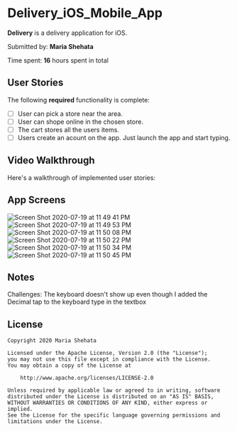 # Delivery_iOS_Mobile_App


**Delivery** is a delivery application for iOS.

Submitted by: **Maria Shehata**

Time spent: **16** hours spent in total

## User Stories

The following **required** functionality is complete:

* [ ] User can pick a store near the area.
* [ ] User can shope online in the chosen store. 
* [ ] The cart stores all the users items.
* [ ] Users create an acount on the app.
 Just launch the app and start typing.

## Video Walkthrough 

Here's a walkthrough of implemented user stories:

## App Screens
![Screen Shot 2020-07-19 at 11 49 41 PM](https://user-images.githubusercontent.com/49815957/87898298-cec27680-ca1b-11ea-91f3-039e1ef869f6.png)
![Screen Shot 2020-07-19 at 11 49 53 PM](https://user-images.githubusercontent.com/49815957/87898300-cec27680-ca1b-11ea-8d3f-47e4f5d6e7de.png)
![Screen Shot 2020-07-19 at 11 50 08 PM](https://user-images.githubusercontent.com/49815957/87898301-cf5b0d00-ca1b-11ea-8177-be257ac494fc.png)
![Screen Shot 2020-07-19 at 11 50 22 PM](https://user-images.githubusercontent.com/49815957/87898302-cf5b0d00-ca1b-11ea-9cd4-b7a0432bc51f.png)
![Screen Shot 2020-07-19 at 11 50 34 PM](https://user-images.githubusercontent.com/49815957/87898304-cf5b0d00-ca1b-11ea-858b-d3681a084801.png)
![Screen Shot 2020-07-19 at 11 50 45 PM](https://user-images.githubusercontent.com/49815957/87898305-cff3a380-ca1b-11ea-80da-d67ff45c3166.png)

## Notes

Challenges: The keyboard doesn't show up even though I added the Decimal tap to the keyboard type in the textbox

## License

    Copyright 2020 Maria Shehata

    Licensed under the Apache License, Version 2.0 (the "License");
    you may not use this file except in compliance with the License.
    You may obtain a copy of the License at

        http://www.apache.org/licenses/LICENSE-2.0

    Unless required by applicable law or agreed to in writing, software
    distributed under the License is distributed on an "AS IS" BASIS,
    WITHOUT WARRANTIES OR CONDITIONS OF ANY KIND, either express or implied.
    See the License for the specific language governing permissions and
    limitations under the License.
